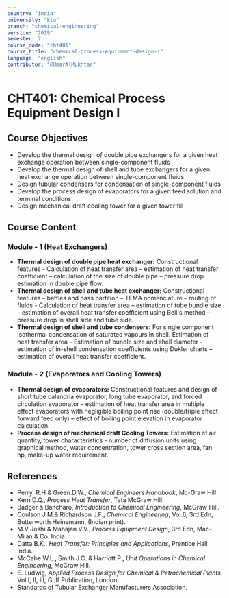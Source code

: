 ```yaml
---
country: "india"
university: "ktu"
branch: "chemical-engineering"
version: "2019"
semester: 7
course_code: "cht401"
course_title: "chemical-process-equipment-design-i"
language: "english"
contributor: "@UmarAlMukhtar"
---
```


# CHT401: Chemical Process Equipment Design I

## Course Objectives

- Develop the thermal design of double pipe exchangers for a given heat exchange operation between single-component fluids
- Develop the thermal design of shell and tube exchangers for a given heat exchange operation between single-component fluids
- Design tubular condensers for condensation of single-component fluids
- Develop the process design of evaporators for a given feed solution and terminal conditions
- Design mechanical draft cooling tower for a given tower fill

## Course Content

### Module - 1 (Heat Exchangers)

- **Thermal design of double pipe heat exchanger:** Constructional features - Calculation of heat transfer area – estimation of heat transfer coefficient – calculation of the size of double pipe – pressure drop estimation in double pipe flow.
- **Thermal design of shell and tube heat exchanger:** Constructional features – baffles and pass partition – TEMA nomenclature – routing of fluids - Calculation of heat transfer area – estimation of tube bundle size - estimation of overall heat transfer coefficient using Bell's method – pressure drop in shell side and tube side.
- **Thermal design of shell and tube condensers:** For single component isothermal condensation of saturated vapours in shell. Estimation of heat transfer area – Estimation of bundle size and shell diameter - estimation of in-shell condensation coefficients using Dukler charts – estimation of overall heat transfer coefficient.

### Module - 2 (Evaporators and Cooling Towers)

- **Thermal design of evaporators:** Constructional features and design of short tube calandria evaporator, long tube evaporator, and forced circulation evaporator – estimation of heat transfer area in multiple effect evaporators with negligible boiling point rise (double/triple effect forward feed only) – effect of boiling point elevation in evaporator calculation.
- **Process design of mechanical draft Cooling Towers:** Estimation of air quantity, tower characteristics - number of diffusion units using graphical method, water concentration, tower cross section area, fan hp, make-up water requirement.

## References

- Perry. R.H & Green.D.W., _Chemical Engineers Handbook_, Mc-Graw Hill.
- Kern D.Q., _Process Heat Transfer_, Tata McGraw Hill.
- Badger & Bancharo, _Introduction to Chemical Engineering_, McGraw Hill.
- Coulson J.M.& Richardson J.F., _Chemical Engineering_, Vol.6, 3rd Edn, Butterworth Heinemann, (Indian print).
- M.V Joshi & Mahajan V.V., _Process Equipment Design_, 3rd Edn, Mac-Milan & Co. India.
- Datta B.K., _Heat Transfer: Principles and Applications_, Prentice Hall India.
- McCabe W.L., Smith J.C. & Harriott P., _Unit Operations in Chemical Engineering_, McGraw Hill.
- E. Ludwig, _Applied Process Design for Chemical & Petrochemical Plants_, Vol I, II, III, Gulf Publication, London.
- Standards of Tubular Exchanger Manufacturers Association.
